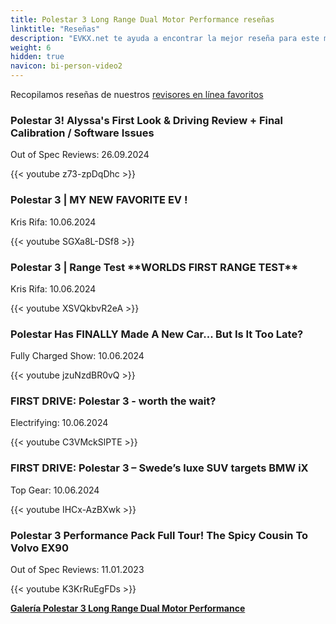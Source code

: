 ```yaml
---
title: Polestar 3 Long Range Dual Motor Performance reseñas
linktitle: "Reseñas"
description: "EVKX.net te ayuda a encontrar la mejor reseña para este modelo."
weight: 6
hidden: true
navicon: bi-person-video2
---
```

Recopilamos reseñas de nuestros [revisores en línea favoritos](../../../../../guides/evreviewers/)

<div class="container text-center shadow p-2 pe-4 mb-5 bg-body-tertiary rounded border">
<h3>Polestar 3! Alyssa's First Look & Driving Review + Final Calibration / Software Issues</h3>
<p>Out of Spec Reviews: 26.09.2024</p>

{{< youtube z73-zpDqDhc >}}

</div>
<div class="container text-center shadow p-2 pe-4 mb-5 bg-body-tertiary rounded border">
<h3>Polestar 3 | MY NEW FAVORITE EV !</h3>
<p>Kris Rifa: 10.06.2024</p>

{{< youtube SGXa8L-DSf8 >}}

</div>
<div class="container text-center shadow p-2 pe-4 mb-5 bg-body-tertiary rounded border">
<h3>Polestar 3 | Range Test **WORLDS FIRST RANGE TEST**</h3>
<p>Kris Rifa: 10.06.2024</p>

{{< youtube XSVQkbvR2eA >}}

</div>
<div class="container text-center shadow p-2 pe-4 mb-5 bg-body-tertiary rounded border">
<h3>Polestar Has FINALLY Made A New Car... But Is It Too Late?</h3>
<p>Fully Charged Show: 10.06.2024</p>

{{< youtube jzuNzdBR0vQ >}}

</div>
<div class="container text-center shadow p-2 pe-4 mb-5 bg-body-tertiary rounded border">
<h3>FIRST DRIVE: Polestar 3 - worth the wait?</h3>
<p>Electrifying: 10.06.2024</p>

{{< youtube C3VMckSlPTE >}}

</div>
<div class="container text-center shadow p-2 pe-4 mb-5 bg-body-tertiary rounded border">
<h3>FIRST DRIVE: Polestar 3 – Swede’s luxe SUV targets BMW iX</h3>
<p>Top Gear: 10.06.2024</p>

{{< youtube IHCx-AzBXwk >}}

</div>
<div class="container text-center shadow p-2 pe-4 mb-5 bg-body-tertiary rounded border">
<h3>Polestar 3 Performance Pack Full Tour! The Spicy Cousin To Volvo EX90</h3>
<p>Out of Spec Reviews: 11.01.2023</p>

{{< youtube K3KrRuEgFDs >}}

</div>
<div class="mt-3 mb-3">
<a href="../gallery/" class="text-decoration-none text-black">
<strong><i class="bi-arrow-left"></i>Galería  </strong>
</a>
<a href="../" class="text-decoration-none text-black float-end">
<strong>Polestar 3 Long Range Dual Motor Performance <i class="bi-arrow-right"></i></strong>
</a>
</div>
